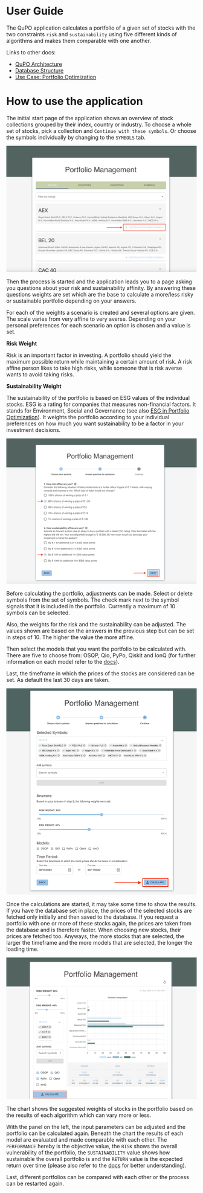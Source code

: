 # User Guide

The QuPO application calculates a portfolio of a given set of stocks with the two constraints `risk` and `sustainability` using five different kinds of algorithms and makes them comparable with one another.

Links to other docs:

- [QuPO Architecture](./arch/README.md)
- [Database Structure](./db/README.md)
- [Use Case: Portfolio Optimization](./portfolio_optimization/README.md)

# How to use the application

The initial start page of the application shows an overview of stock collections grouped by their index, country or industry. To choose a whole set of stocks, pick a collection and `Continue with these symbols`. Or choose the symbols individually by changing to the `SYMBOLS` tab.

![First Page](./screenshots/QuPO_App_first_page.png)

Then the process is started and the application leads you to a page asking you questions about your risk and sustainability affinity. By answering these questions weights are set which are the base to calculate a more/less risky or sustainable portfolio depending on your answers.

For each of the weights a scenario is created and several options are given. The scale varies from very affine to very averse. Depending on your personal preferences for each scenario an option is chosen and a value is set.

**Risk Weight**

Risk is an important factor in investing. A portfolio should yield the maximum possible return while maintaining a certain amount of risk. A risk affine person likes to take high risks, while someone that is risk averse wants to avoid taking risks.

**Sustainability Weight**

The sustainability of the portfolio is based on ESG values of the individual stocks. ESG is a rating for companies that measures non-financial factors. It stands for Environment, Social and Governance (see also [ESG in Portfolio Optimization](./portfolio_optimization/README.md#esg)). It weights the portfolio according to your individual preferences on how much you want sustainability to be a factor in your investment decisions.

![Questions Page](./screenshots/QuPO_App_questions.png)

Before calculating the portfolio, adjustments can be made. Select or delete symbols from the set of symbols. The check mark next to the symbol signals that it is included in the portfolio. Currently a maximum of 10 symbols can be selected.

Also, the weights for the risk and the sustainability can be adjusted. The values shown are based on the answers in the previous step but can be set in steps of 10. The higher the value the more affine.

Then select the models that you want the portfolio to be calculated with. There are five to choose from: OSQP, Qio, PyPo, Qiskit and IonQ (for further information on each model refer to the [docs](./portfolio_optimization/README.md#algorithms)).

Last, the timeframe in which the prices of the stocks are considered can be set. As default the last 30 days are taken.

![Process Overview Page](./screenshots/QuPO_App_process_overview.jpg)

Once the calculations are started, it may take some time to show the results. If you have the database set in place, the prices of the selected stocks are fetched only initially and then saved to the database. If you request a portfolio with one or more of these stocks again, the prices are taken from the database and is therefore faster. When choosing new stocks, their prices are fetched too. Anyways, the more stocks that are selected, the larger the timeframe and the more models that are selected, the longer the loading time.

![Portfolio Page](./screenshots/QuPO_App_graph.png)

The chart shows the suggested weights of stocks in the portfolio based on the results of each algorithm which can vary more or less.

With the panel on the left, the input parameters can be adjusted and the portfolio can be calculated again. Beneath the chart the results of each model are evaluated and made comparable with each other. The `PERFORMANCE` hereby is the objective value, the `RISK` shows the overall vulnerability of the portfolio, the `SUSTAINABILITY` value shows how sustainable the overall portfolio is and the `RETURN` value is the expected return over time (please also refer to the [docs](./portfolio_optimization/README.md#result) for better understanding).

Last, different portfolios can be compared with each other or the process can be restarted again.
